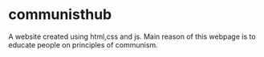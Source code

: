 # communisthub
A website created using html,css and js. Main reason of this webpage is to educate people on principles of communism.
